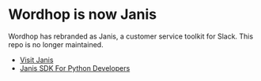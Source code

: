 # Wordhop is now Janis

Wordhop has rebranded as Janis, a customer service toolkit for Slack.  This repo is no longer maintained.   
* [Visit Janis](https://www.janis.ai)
* [Janis SDK For Python Developers](https://github.com/Janis-ai/janis-python)
